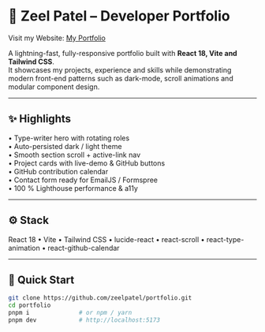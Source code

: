 # 🚀 Zeel Patel – Developer Portfolio

Visit my Website: [My Portfolio](https://zeelportfoliowork.netlify.app/)

A lightning-fast, fully-responsive portfolio built with **React 18, Vite and Tailwind CSS**.  
It showcases my projects, experience and skills while demonstrating modern front-end patterns such as dark-mode, scroll animations and modular component design.

---

## ✨ Highlights
• Type-writer hero with rotating roles  
• Auto-persisted dark / light theme  
• Smooth section scroll + active-link nav  
• Project cards with live-demo & GitHub buttons  
• GitHub contribution calendar  
• Contact form ready for EmailJS / Formspree  
• 100 % Lighthouse performance & a11y

---

## ⚙️ Stack
React 18 • Vite • Tailwind CSS • lucide-react • react-scroll • react-type-animation • react-github-calendar

---

## 🚀 Quick Start
```bash
git clone https://github.com/zeelpatel/portfolio.git
cd portfolio
pnpm i              # or npm / yarn
pnpm dev            # http://localhost:5173

